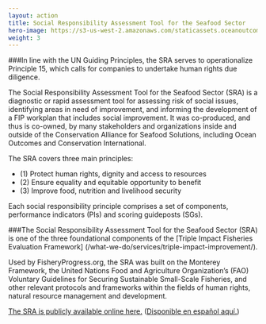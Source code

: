 ```yaml
---
layout: action
title: Social Responsibility Assessment Tool for the Seafood Sector
hero-image: https://s3-us-west-2.amazonaws.com/staticassets.oceanoutcomes.org/hero+photos/funding-facility-hero.jpg
weight: 3
---
```


###In line with the UN Guiding Principles, the SRA serves to operationalize Principle 15, which calls for companies to undertake human rights due diligence.

The Social Responsibility Assessment Tool for the Seafood Sector (SRA) is a diagnostic or rapid assessment tool for assessing risk of social issues, identifying areas in need of improvement, and informing the development of a FIP workplan that includes social improvement. It was co-produced, and thus is co-owned, by many stakeholders and
organizations inside and outside of the Conservation Alliance for Seafood Solutions, including Ocean Outcomes and Conservation International.

The SRA covers three main principles: 

  * (1) Protect human rights, dignity and access to resources  
  * (2) Ensure equality and equitable opportunity to benefit  
  * (3) Improve food, nutrition and livelihood security  

Each social responsibility principle comprises a set of components, performance indicators (PIs) and scoring guideposts (SGs).

###The Social Responsibility Assessment Tool for the Seafood Sector (SRA) is one of the three foundational components of the [Triple Impact Fisheries Evaluation Framework] (/what-we-do/services/triple-impact-improvement/).

Used by FisheryProgress.org, the SRA was built on the Monterey Framework, the United Nations Food and Agriculture Organization’s (FAO) Voluntary Guidelines for Securing Sustainable Small-Scale Fisheries, and other relevant protocols and frameworks within the fields of human rights, natural resource management and development.

<a href="https://docs.wixstatic.com/ugd/2cb952_2c49ff86074441428dc979cafaa5be9d.pdf" target="_blank">The SRA is publicly available online here.</a> (<a href="https://pescandofuturoprospero.com/wp-content/uploads/2021/09/Herramienta-de-Evaluacion-Social-CFIP.pdf" target="_blank">Disponible en español aquí.</a>)
